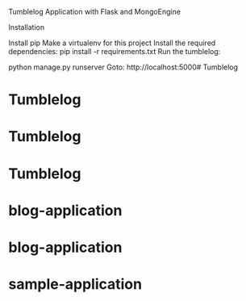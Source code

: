 Tumblelog Application with Flask and MongoEngine 

Installation

Install pip
Make a virtualenv for this project
Install the required dependencies: pip install -r requirements.txt
Run the tumblelog:

python manage.py runserver
Goto: http://localhost:5000# Tumblelog
# Tumblelog
# Tumblelog
# Tumblelog
# blog-application
# blog-application
# sample-application
